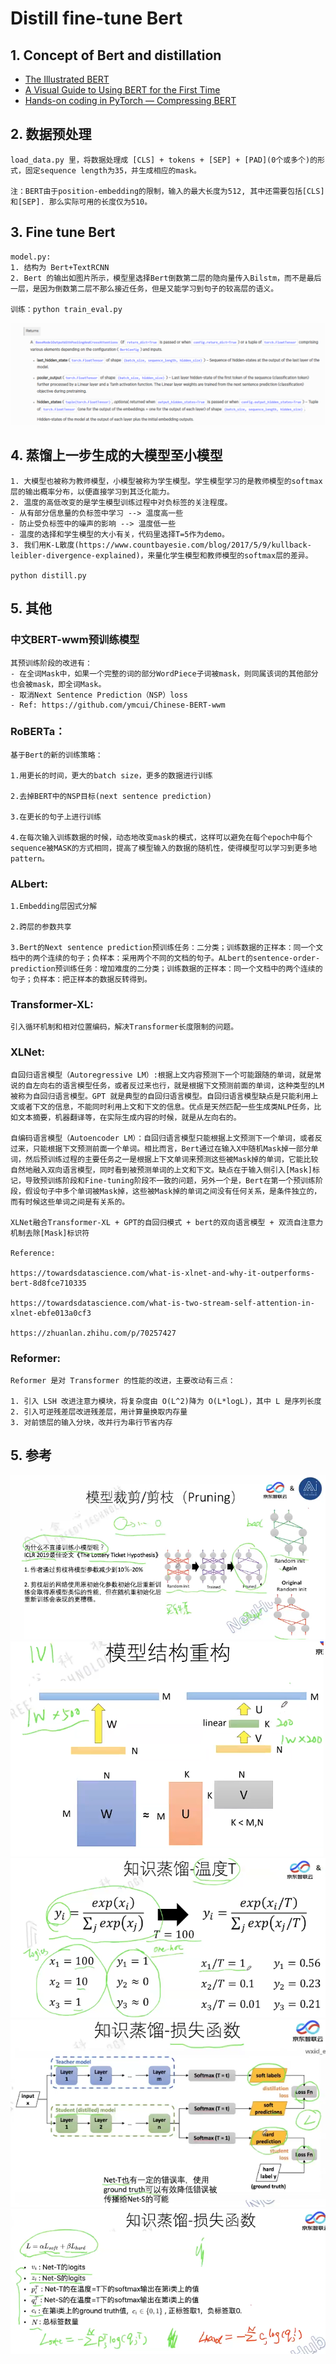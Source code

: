 # Distill fine-tune Bert

## 1. Concept of Bert and distillation

- [The Illustrated BERT](https://jalammar.github.io/illustrated-bert/)
- [A Visual Guide to Using BERT for the First Time](https://jalammar.github.io/a-visual-guide-to-using-bert-for-the-first-time/)
- [Hands-on coding in PyTorch — Compressing BERT](https://medium.com/huggingface/distilbert-8cf3380435b5)

## 2. 数据预处理
```
load_data.py 里，将数据处理成 [CLS] + tokens + [SEP] + [PAD](0个或多个)的形式，固定sequence length为35，并生成相应的mask。

注：BERT由于position-embedding的限制，输入的最大长度为512, 其中还需要包括[CLS]和[SEP]. 那么实际可用的长度仅为510。
```
## 3. Fine tune Bert
```
model.py:
1. 结构为 Bert+TextRCNN
2. Bert 的输出如图片所示，模型里选择Bert倒数第二层的隐向量传入Bilstm，而不是最后一层，是因为倒数第二层不那么接近任务，但是又能学习到句子的较高层的语义。

训练：python train_eval.py
```
![output](../images/bert_output.png)

## 4. 蒸馏上一步生成的大模型至小模型
```
1. 大模型也被称为教师模型，小模型被称为学生模型。学生模型学习的是教师模型的softmax层的输出概率分布，以便直接学习到其泛化能力。
2. 温度的高低改变的是学生模型训练过程中对负标签的关注程度。
- 从有部分信息量的负标签中学习 --> 温度高一些
- 防止受负标签中的噪声的影响 --> 温度低一些
- 温度的选择和学生模型的大小有关，代码里选择T=5作为demo。
3. 我们用K-L散度(https://www.countbayesie.com/blog/2017/5/9/kullback-leibler-divergence-explained)，来量化学生模型和教师模型的softmax层的差异。

python distill.py
```

## 5. 其他

### 中文BERT-wwm预训练模型
```
其预训练阶段的改进有：
- 在全词Mask中，如果一个完整的词的部分WordPiece子词被mask，则同属该词的其他部分也会被mask，即全词Mask。
- 取消Next Sentence Prediction（NSP）loss
- Ref: https://github.com/ymcui/Chinese-BERT-wwm
```
### RoBERTa：
```
基于Bert的新的训练策略：

1.用更长的时间，更大的batch size，更多的数据进行训练

2.去掉BERT中的NSP目标(next sentence prediction)

3.在更长的句子上进行训练

4.在每次输入训练数据的时候，动态地改变mask的模式，这样可以避免在每个epoch中每个sequence被MASK的方式相同，提高了模型输入的数据的随机性，使得模型可以学习到更多地pattern。
```
### ALbert:
```
1.Embedding层因式分解

2.跨层的参数共享

3.Bert的Next sentence prediction预训练任务：二分类；训练数据的正样本：同一个文档中的两个连续的句子；负样本：采用两个不同的文档的句子。ALbert的sentence-order-prediction预训练任务：增加难度的二分类；训练数据的正样本：同一个文档中的两个连续的句子；负样本：把正样本的数据反转得到。
```
### Transformer-XL:
```
引入循环机制和相对位置编码，解决Transformer长度限制的问题。
```
### XLNet:
```
自回归语言模型（Autoregressive LM）:根据上文内容预测下一个可能跟随的单词，就是常说的自左向右的语言模型任务，或者反过来也行，就是根据下文预测前面的单词，这种类型的LM被称为自回归语言模型。GPT 就是典型的自回归语言模型。自回归语言模型缺点是只能利用上文或者下文的信息，不能同时利用上文和下文的信息。优点是天然匹配一些生成类NLP任务，比如文本摘要，机器翻译等，在实际生成内容的时候，就是从左向右的。

自编码语言模型（Autoencoder LM）：自回归语言模型只能根据上文预测下一个单词，或者反过来，只能根据下文预测前面一个单词。相比而言，Bert通过在输入X中随机Mask掉一部分单词，然后预训练过程的主要任务之一是根据上下文单词来预测这些被Mask掉的单词，它能比较自然地融入双向语言模型，同时看到被预测单词的上文和下文。缺点在于输入侧引入[Mask]标记，导致预训练阶段和Fine-tuning阶段不一致的问题，另外一个是，Bert在第一个预训练阶段，假设句子中多个单词被Mask掉，这些被Mask掉的单词之间没有任何关系，是条件独立的，而有时候这些单词之间是有关系的。

XLNet融合Transformer-XL + GPT的自回归模式 + bert的双向语言模型 + 双流自注意力机制去除[Mask]标识符

Reference:

https://towardsdatascience.com/what-is-xlnet-and-why-it-outperforms-bert-8d8fce710335

https://towardsdatascience.com/what-is-two-stream-self-attention-in-xlnet-ebfe013a0cf3

https://zhuanlan.zhihu.com/p/70257427
```
### Reformer:
```
Reformer 是对 Transformer 的性能的改进，主要改动有三点：

1. 引入 LSH 改进注意力模块，将复杂度由 O(L^2)降为 O(L*logL)，其中 L 是序列长度
2. 引入可逆残差层改进残差层，用计算量换取内存量
3. 对前馈层的输入分块，改并行为串行节省内存
```

## 5. 参考

![dt1](../images/dt1.png)
![dt2](../images/dt2.png)
![dt3](../images/dt3.png)
![dt4](../images/dt4.png)
![dt5](../images/dt5.png)
